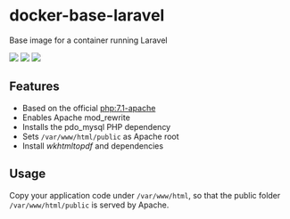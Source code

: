# docker-base-laravel
Base image for a container running Laravel

[![](https://images.microbadger.com/badges/image/aune/laravel.svg)](http://microbadger.com/images/aune/laravel)
[![](https://images.microbadger.com/badges/version/aune/laravel.svg)](http://microbadger.com/images/aune/laravel)
[![](https://images.microbadger.com/badges/commit/aune/laravel.svg)](http://microbadger.com/images/aune/laravel)

## Features
* Based on the official [php:7.1-apache](https://github.com/docker-library/php/blob/67efd89c36bf15cb5ba096213e0536b2cab5eb38/7.1/stretch/apache/Dockerfile)
* Enables Apache mod_rewrite
* Installs the pdo_mysql PHP dependency
* Sets `/var/www/html/public` as Apache root
* Install _wkhtmltopdf_ and dependencies

## Usage
Copy your application code under `/var/www/html`, so that the public folder `/var/www/html/public` is served by Apache.
